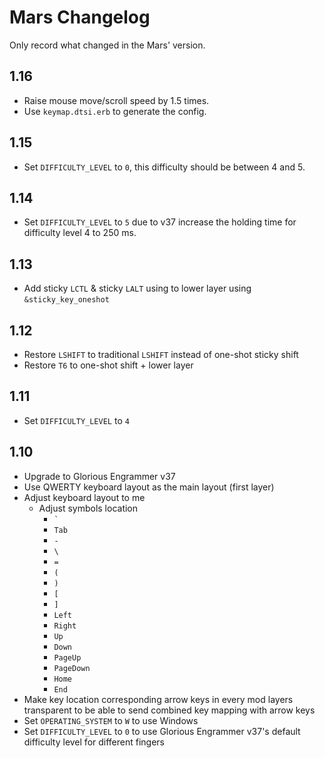 # Mars Changelog

Only record what changed in the Mars' version.

## 1.16

- Raise mouse move/scroll speed by 1.5 times.
- Use `keymap.dtsi.erb` to generate the config.

## 1.15

- Set `DIFFICULTY_LEVEL` to `0`, this difficulty should be between 4 and 5.

## 1.14

- Set `DIFFICULTY_LEVEL` to `5` due to v37 increase the holding time for difficulty level 4 to
    250 ms.

## 1.13

- Add sticky `LCTL` & sticky `LALT` using to lower layer using `&sticky_key_oneshot`

## 1.12

- Restore `LSHIFT` to traditional `LSHIFT` instead of one-shot sticky shift
- Restore `T6` to one-shot shift + lower layer

## 1.11

- Set `DIFFICULTY_LEVEL` to `4`

## 1.10

- Upgrade to Glorious Engrammer v37
- Use QWERTY keyboard layout as the main layout (first layer)
- Adjust keyboard layout to me
    - Adjust symbols location
        - `` ` ``
        - `Tab`
        - `-`
        - `\`
        - `=`
        - `(`
        - `)`
        - `[`
        - `]`
        - `Left`
        - `Right`
        - `Up`
        - `Down`
        - `PageUp`
        - `PageDown`
        - `Home`
        - `End`
- Make key location corresponding arrow keys in every mod layers transparent to be able to send
    combined key mapping with arrow keys
- Set `OPERATING_SYSTEM` to `W` to use Windows
- Set `DIFFICULTY_LEVEL` to `0` to use Glorious Engrammer v37's default difficulty level for
    different fingers
